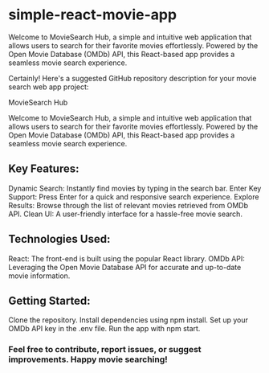 # simple-react-movie-app
Welcome to MovieSearch Hub, a simple and intuitive web application that allows users to search for their favorite movies effortlessly. Powered by the Open Movie Database (OMDb) API, this React-based app provides a seamless movie search experience.


Certainly! Here's a suggested GitHub repository description for your movie search web app project:

MovieSearch Hub

Welcome to MovieSearch Hub, a simple and intuitive web application that allows users to search for their favorite movies effortlessly. Powered by the Open Movie Database (OMDb) API, this React-based app provides a seamless movie search experience.

## Key Features:
Dynamic Search: Instantly find movies by typing in the search bar.
Enter Key Support: Press Enter for a quick and responsive search experience.
Explore Results: Browse through the list of relevant movies retrieved from OMDb API.
Clean UI: A user-friendly interface for a hassle-free movie search.

## Technologies Used:
React: The front-end is built using the popular React library.
OMDb API: Leveraging the Open Movie Database API for accurate and up-to-date movie information.

## Getting Started:
Clone the repository.
Install dependencies using npm install.
Set up your OMDb API key in the .env file.
Run the app with npm start.

### Feel free to contribute, report issues, or suggest improvements. Happy movie searching!
